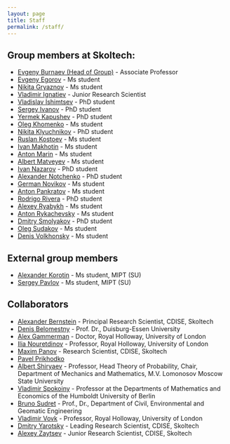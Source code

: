 ```yaml
---
layout: page
title: Staff
permalink: /staff/
---
```


**Group members at Skoltech**:
---

- [Evgeny Burnaev (Head of Group)](http://faculty.skoltech.ru/people/evgenyburnaev) - Associate Professor
- [Evgeny Egorov](/staff/EvgenyEgorov) - Ms student
- [Nikita Gryaznov](/staff/NikitaGryaznov) - Ms student
- [Vladimir Ignatiev](/staff/VladimirIgnatiev) - Junior Research Scientist
- [Vladislav Ishimtsev](/staff/VladislavIshimtsev) - PhD student
- [Sergey Ivanov](/staff/SergeyIvanov) - PhD student
- [Yermek Kapushev](/staff/YermekKapushev) - PhD student
- [Oleg Khomenko](/staff/OlegKhomenko) - Ms student
- [Nikita Klyuchnikov](/staff/NikitaKlyuchnikov) - PhD student
- [Ruslan Kostoev](/staff/RuslanKostoev) - Ms student
- [Ivan Makhotin](/staff/IvanMakhotin) - Ms student
- [Anton Marin](/staff/AntonMarin) - Ms student
- [Albert Matveyev](/staff/AlbertMatveyev) - Ms student
- [Ivan Nazarov](/staff/IvanNazarov) - PhD student
- [Alexander Notchenko](/staff/AlexanderNotchenko) - PhD student
- [German Novikov](/staff/GermanNovikov) - Ms student
- [Anton Pankratov](/staff/AntonPankratov) - Ms student
- [Rodrigo Rivera](/staff/RodrigoRivera) - PhD student
- [Alexey Ryabykh](/staff/AlexeyRyabykh) - Ms student
- [Anton Rykachevsky](/staff/AntonRykachevsky) - Ms student
- [Dmitry Smolyakov](/staff/DmitrySmolyakov) - PhD student
- [Oleg Sudakov](/staff/OlegSudakov) - Ms student
- [Denis Volkhonsky](/staff/DenisVolkhonsky) - Ms student


**External group members**
---

- [Alexander Korotin](/staff/AlexanderKorotin) - Ms student, MIPT (SU)
- [Sergey Pavlov](/staff/SergeyPavlov) - Ms student, MIPT (SU)

**Collaborators**
---

- [Alexander Bernstein](http://faculty.skoltech.ru/people/alexanderbernstein) - Principal Research Scientist, CDISE, Skoltech
- [Denis Belomestny](https://www.uni-due.de/~hm0124/index.php) - Prof. Dr., Duisburg-Essen University
- [Alex Gammerman](http://www.gammerman.com/) - Doctor, Royal Holloway, University of London
- [Ilia Nouretdinov](https://pure.royalholloway.ac.uk/portal/en/persons/ilia-nouretdinov(e4136840-3249-47a8-81b6-9f89fdabce36).html) - Professor, Royal Holloway, University of London
- [Maxim Panov](http://faculty.skoltech.ru/people/maximpanov) - Research Scientist, CDISE, Skoltech
- [Pavel Prikhodko](/stuff/PavelPrikhodko)
- [Albert Shiryaev](https://cees-www.mit.edu/index.php/team-2/item/20-albert-n-shiryaev.html) - Professor, Head Theory of Probability, Chair, Department of Mechanics and Mathematics, M.V. Lomonosov Moscow State University
- [Vladimir Spokoiny](http://www.wias-berlin.de/people/spokoiny/) - Professor at the Departments of Mathematics and Economics of the Humboldt University of Berlin
- [Bruno Sudret](http://www.sudret.ibk.ethz.ch/people/prof-dr-bruno-sudret.html) - Prof., Dr., Department of Civil, Environmental and Geomatic Engineering
- [Vladimir Vovk](http://www.vovk.net/) - Professor, Royal Holloway, University of London
- [Dmitry Yarotsky](http://faculty.skoltech.ru/people/dmitryyarotskiy) - Leading Research Scientist, CDISE, Skoltech
- [Alexey Zaytsev](http://faculty.skoltech.ru/people/alexeizaitsev) - Junior Research Scientist, CDISE, Skoltech
